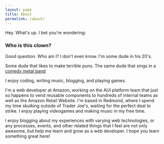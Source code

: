 ```yaml
---
layout: page
title: About
permalink: /about/
---
```


Hey. What's up. I bet you're wondering:

### Who is this clown?
Good question. Who am I? I don't even know. I'm some dude in his 20's. 

Some dude that likes to make terrible puns.
The same dude that sings in a [comedy metal band](http://atlaschugged.bandcamp.com)

I enjoy coding, writing music, blogging, and playing games. 

I'm a web developer at Amazon, working on the AUI platform team that just so happens to vend reusable components to hundreds of internal teams as well as the Amazon Retail Website. I'm based in Redmond, where I spend my time skulking outside of Trader Joe's, waiting for the perfect deal to strike. I enjoy playing videogames and making music in my free time.

I enjoy blogging about my experiences with varying web technologies, or any processes, events, and other related things that I feel are not only awesome, but help me learn and grow as a web developer. I hope you learn something great here!


